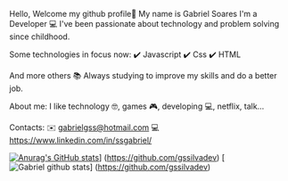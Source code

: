 Hello, Welcome my github profile👋
My name is Gabriel Soares I'm a Developer 💻
I've been passionate about technology and problem solving since childhood.

Some technologies in focus now:
✔️ Javascript
✔️ Css
✔️ HTML

And more others
📚 Always studying to improve my skills and do a better job.

About me: I like technology 🤓, games 🎮, developing 💻, netflix, talk...

Contacts:
✉️ gabrielgss@hotmail.com
💻 https://www.linkedin.com/in/ssgabriel/


<p align="center">
  
[![Anurag's GitHub stats](https://github-readme-stats.vercel.app/api?username=gssilvadev)](https://github.com/anuraghazra/github-readme-stats)]
 (https://github.com/gssilvadev)
[![Gabriel github stats](https://github-readme-stats.vercel.app/api?username=gssilvadev&show_icons=true&theme=default&include_all_commits=true&count_private=true&border=none&hide=prs)]
  (https://github.com/gssilvadev)

</p>
